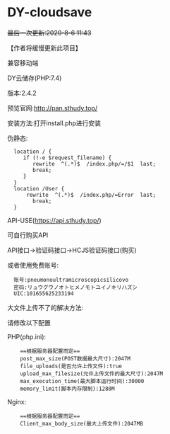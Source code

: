 # DY-cloudsave

<del>最后一次更新:2020-8-6 11:43</del>

【作者将缓慢更新此项目】

兼容移动端

DY云储存(PHP:7.4)

版本:2.4.2

预览官网:http://pan.sthudy.top/


安装方法:打开install.php进行安装

伪静态:

      location / { 
         if (!-e $request_filename) {
         	rewrite  ^(.*)$  /index.php/=/$1  last;
         	break;
         }
      }
      location /User { 
          rewrite  ^(.*)$  /index.php/=Error  last;
         	break;
      }
      
API-USE(https://api.sthudy.top/)

可自行购买API
  
  API接口->验证码接口->HCJS验证码接口(购买)

或者使用免费账号:

      账号:pneumonoultramicroscopicsilicovo
      密码:リュウグウノオトヒメノモトユイノキリハズシ
      UIC:101655625233194

大文件上传不了的解决方法:

  请修改以下配置
  
  PHP(php.ini):
  
        ==根据服务器配置而定==
        post_max_size(POST数据最大尺寸):2047M
        file_uploads(是否允许上传文件):true
        upload_max_filesize(允许上传文件的最大尺寸):2047M
        max_execution_time(最大脚本运行时间):30000
        memory_limit(脚本内存限制):1280M
      
  Nginx:
  
        ==根据服务器配置而定==
        Client_max_body_size(最大上传文件):2047MB
